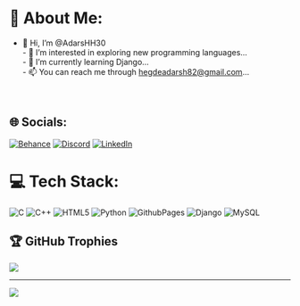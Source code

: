 # 💫 About Me:
- 👋 Hi, I’m @AdarsHH30<br>- 👀 I’m interested in exploring new programming languages...<br>- 🌱 I’m currently learning Django...<br>- 📫 You can reach me through hegdeadarsh82@gmail.com...<br><br><br>


## 🌐 Socials:
[![Behance](https://img.shields.io/badge/Behance-1769ff?logo=behance&logoColor=white)](https://behance.net/Adarsh) [![Discord](https://img.shields.io/badge/Discord-%237289DA.svg?logo=discord&logoColor=white)](https://discord.gg/adarsh4572) [![LinkedIn](https://img.shields.io/badge/LinkedIn-%230077B5.svg?logo=linkedin&logoColor=white)](https://linkedin.com/in/adarsh-hegde-b48502283) 

# 💻 Tech Stack:
![C](https://img.shields.io/badge/c-%2300599C.svg?style=plastic&logo=c&logoColor=white) ![C++](https://img.shields.io/badge/c++-%2300599C.svg?style=plastic&logo=c%2B%2B&logoColor=white) ![HTML5](https://img.shields.io/badge/html5-%23E34F26.svg?style=plastic&logo=html5&logoColor=white) ![Python](https://img.shields.io/badge/python-3670A0?style=plastic&logo=python&logoColor=ffdd54) ![GithubPages](https://img.shields.io/badge/github%20pages-121013?style=plastic&logo=github&logoColor=white) ![Django](https://img.shields.io/badge/django-%23092E20.svg?style=plastic&logo=django&logoColor=white) ![MySQL](https://img.shields.io/badge/mysql-4479A1.svg?style=plastic&logo=mysql&logoColor=white)


## 🏆 GitHub Trophies
![](https://github-profile-trophy.vercel.app/?username=AdarsHH30&theme=onedark&no-frame=false&no-bg=false&margin-w=4)

---
[![](https://visitcount.itsvg.in/api?id=AdarsHH30&icon=0&color=0)](https://visitcount.itsvg.in)

<!-- Proudly created with GPRM ( https://gprm.itsvg.in ) -->
